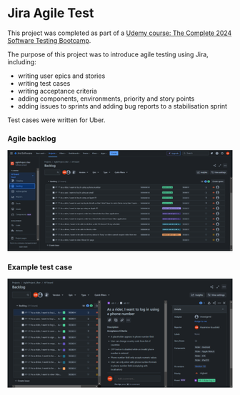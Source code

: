 # Jira Agile Test

This project was completed as part of a [Udemy course: The Complete 2024 Software Testing Bootcamp](https://www.udemy.com/course/testerbootcamp/?couponCode=ST12MT030524).

The purpose of this project was to introduce agile testing using Jira, including:
* writing user epics and stories
* writing test cases
* writing acceptance criteria
* adding components, environments, priority and story points
* adding issues to sprints and adding bug reports to a stabilisation sprint

Test cases were written for Uber. 

### Agile backlog 
![agile backlog](https://github.com/MadeleineBousfield/JiraAgileTest/blob/main/agilebacklog.png)

### Example test case
![example test case](https://github.com/MadeleineBousfield/JiraAgileTest/blob/main/exampletestcase.png)
